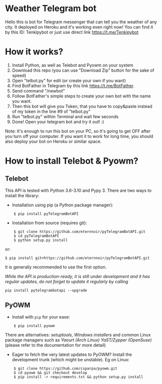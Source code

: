 # Weather Telegram bot

Hello this is bot for Telegram messenger that can tell you the weather of any city.
It deployed on Heroku and it's working even right now! You can find it by this ID: Tenkipybot or just use direct link https://t.me/Tenkipybot


# How it works?
1.  Install Python, as well as Telebot and Pyowm on your system
2.  Download this repo (you can use "Download Zip" button for the sake of speed)
3.  Open "telbot.py" for edit (or create your own if you want)
4.  Find BotFather in Telegram by this link https://t.me/BotFather.
5. Send command "/newbot"
6. Follow BotFather's simple steps to create your own bot with the name you want.
7. Then this bot will give you Token, that you have to copy&paste instead of my token in the line #9 of "telbot.py"
8.  Run "telbot.py" within Terminal and wait few seconds
9.  Done! Open your telegram bot and try it out! :)

Note: It's enough to run this bot on your PC, so it's going to get OFF after you turn off your computer. If you want it to work for long time, you should also deploy your bot on Heroku or similar space.


# How to install Telebot & Pyowm?

## Telebot
This API is tested with Python 3.6-3.10 and Pypy 3. There are two ways to install the library:

-   Installation using pip (a Python package manager):
```
	$ pip install pyTelegramBotAPI
```

-   Installation from source (requires git):

```
	$ git clone https://github.com/eternnoir/pyTelegramBotAPI.git
	$ cd pyTelegramBotAPI
	$ python setup.py install
```
or:

```
$ pip install git+https://github.com/eternnoir/pyTelegramBotAPI.git

```

It is generally recommended to use the first option.

_While the API is production-ready, it is still under development and it has regular updates, do not forget to update it regularly by calling_

```
pip install pytelegrambotapi --upgrade
```

## PyOWM
-  Install with  `pip`  for your ease:
```
	$ pip install pyowm
```
There are alternatives:  _setuptools_,  _Windows installers_  and common Linux package managers such as  _Yaourt (Arch Linux)_  _YaST/Zypper (OpenSuse)_  (please refer to the documentation for more detail)

-  Eager to fetch the very latest updates to PyOWM? Install the development trunk (which might be unstable). Eg on Linux:
```
	$ git clone https://github.com/csparpa/pyowm.git
	$ cd pyowm && git checkout develop
	$ pip install -r requirements.txt && python setup.py install
```
